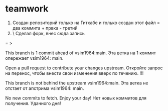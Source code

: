 # teamwork
1. Создан репозиторий только на Гитхабе и только создан этот файл = два коммита + првка - третий
2. \ Сделал форк, внес сюда запись

= >  

This branch is 1 commit ahead of vsim1964:main. Эта ветка на 1 коммит опережает vsim1964: main.

Open a pull request to contribute your changes upstream. Откройте запрос на перенос, чтобы внести свои изменения вверх по течению. 
!!!


This branch is not behind the upstream vsim1964:main. Эта ветка не отстает от апстрима vsim1964: main.

No new commits to fetch. Enjoy your day! Нет новых коммитов для получения. Удачного дня! 
